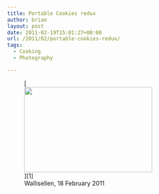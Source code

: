 ```yaml
---
title: Portable Cookies redux
author: brian
layout: post
date: 2011-02-19T15:01:27+00:00
url: /2011/02/portable-cookies-redux/
tags:
  - Cooking
  - Photography

---
```

<figure id="attachment_183" style="width: 300px" class="wp-caption aligncenter">[<img class="size-medium wp-image-183" title="IMG_3875" src="http://trammell.ch/wp-content/uploads/2011/02/IMG_3875-300x200.jpg" alt="" width="300" height="200" srcset="/wp/2011/02/IMG_3875-300x200.jpg 300w, /wp/2011/02/IMG_3875.jpg 1024w" sizes="(max-width: 300px) 100vw, 300px" />][1]<figcaption class="wp-caption-text">Wallisellen, 18 February 2011</figcaption></figure>

 [1]: http://trammell.ch/wp-content/uploads/2011/02/IMG_3875.jpg
